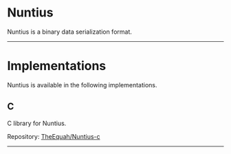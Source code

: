 <!-- Author (Created): Roger "Equah" Hürzeler -->
<!-- Author (Modified): Roger "Equah" Hürzeler -->
<!-- Date (Created): 12020.01.05 HE -->
<!-- Date (Modified): 12020.03.12 HE -->
<!-- License: apache-2.0 -->

**Nuntius**
================================================================================

Nuntius is a binary data serialization format.

--------------------------------------------------------------------------------

# Implementations

Nuntius is available in the following implementations.

## C

C library for Nuntius.

Repository: [TheEquah/Nuntius-c](https://github.com/TheEquah/Nuntius-c/)

--------------------------------------------------------------------------------


